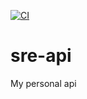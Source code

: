 [![CI](https://github.com/srenault/sre-api/actions/workflows/ci.yml/badge.svg)](https://github.com/srenault/sre-api/actions/workflows/ci.yml)

# sre-api
My personal api
